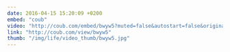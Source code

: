 ```yaml
---
date: 2016-04-15 15:20:09 +0200
embed: "coub"
video: "http://coub.com/embed/bwyw5?muted=false&autostart=false&originalSize=false&startWithHD=false"
link: "http://coub.com/view/bwyw5"
thumb: "/img/life/video_thumb/bwyw5.jpg"
---
```

